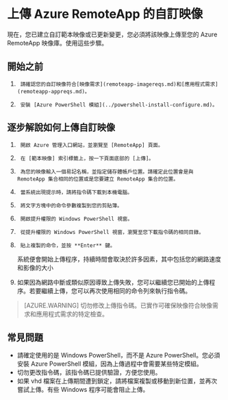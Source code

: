 
<properties
    pageTitle="上傳 Azure RemoteApp 的自訂映像 | Microsoft Azure"
    description="了解如何上傳 Azure RemoteApp 的自訂映像"
    services="remoteapp"
    documentationCenter=""
    authors="ericorman"
    manager="mbaldwin" />

<tags
    ms.service="remoteapp"
    ms.workload="compute"
    ms.tgt_pltfrm="na"
    ms.devlang="na"
    ms.topic="article"
    ms.date="02/02/2016"
    ms.author="ericor" />



# 上傳 Azure RemoteApp 的自訂映像

現在，您已建立自訂範本映像或已更新變更，您必須將該映像上傳至您的 Azure RemoteApp 映像庫。使用這些步驟。


## 開始之前

1.      請確認您的自訂映像符合[映像需求](remoteapp-imagereqs.md)和[應用程式需求](remoteapp-appreqs.md)。
2.      安裝 [Azure PowerShell 模組](../powershell-install-configure.md)。

## 逐步解說如何上傳自訂映像

1.      開啟 Azure 管理入口網站，並瀏覽至 [RemoteApp] 頁面。
2.      在 [範本映像] 索引標籤上，按一下頁面底部的 [上傳]。
4.      為您的映像輸入一個易記名稱，並指定儲存體帳戶位置。請確定此位置會是與 RemoteApp 集合相同的位置或是您要建立 RemoteApp 集合的位置。
5.      當系統出現提示時，請將指令碼下載到本機電腦。
6.      將文字方塊中的命令參數複製到您的剪貼簿。
7.      開啟提升權限的 Windows PowerShell 視窗。
8.      從提升權限的 Windows PowerShell 視窗，瀏覽至您下載指令碼的相同目錄。
9.      貼上複製的命令，並按 **Enter** 鍵。

	系統便會開始上傳程序，持續時間會取決於許多因素，其中包括您的網路速度和影像的大小

11.    如果因為網路中斷或類似原因導致上傳失敗，您可以繼續您已開始的上傳程序。若要繼續上傳，您可以再次使用相同的命令列來執行指令碼。

> [AZURE.WARNING] 切勿修改上傳指令碼。已實作可確保映像符合映像需求和應用程式需求的特定檢查。

## 常見問題

- 請確定使用的是 Windows PowerShell，而不是 Azure PowerShell。您必須安裝 Azure PowerShell 模組，因為上傳過程中會需要某些特定模組。
- 切勿更改指令碼，該指令碼已提供驗證，方便您使用。
- 如果 vhd 檔案在上傳期間遭到鎖定，請將檔案複製或移動到新位置，並再次嘗試上傳。有些 Windows 程序可能會阻止上傳。  

<!---HONumber=AcomDC_0211_2016-->